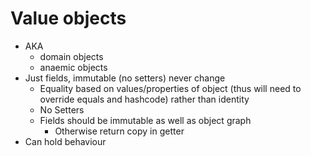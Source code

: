 # Value objects

- AKA
  - domain objects
  - anaemic objects
- Just fields, immutable (no setters) never change
  - Equality based on values/properties of object (thus will need to override equals and hashcode) rather than identity
  - No Setters
  - Fields should be immutable as well as object graph
    - Otherwise return copy in getter
- Can hold behaviour
